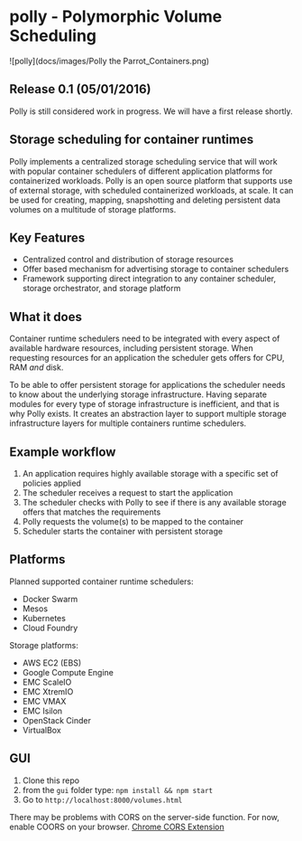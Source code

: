 # polly - Polymorphic Volume Scheduling

![polly](docs/images/Polly the Parrot_Containers.png)

## Release 0.1 (05/01/2016)
Polly is still considered work in progress. We will have a first release shortly.

## Storage scheduling for container runtimes
Polly implements a centralized storage scheduling service that will work with popular container schedulers of different application platforms for containerized workloads. Polly is an open source platform that supports use of external storage, with scheduled containerized workloads, at scale. It can be used for creating, mapping, snapshotting and deleting persistent data volumes on a multitude of storage platforms.

## Key Features
- Centralized control and distribution of storage resources
- Offer based mechanism for advertising storage to container schedulers
- Framework supporting direct integration to any container scheduler, storage orchestrator, and storage platform

## What it does
Container runtime schedulers need to be integrated with every aspect of available hardware resources, including persistent storage. When requesting resources for an application the scheduler gets offers for CPU, RAM _and_ disk.

To be able to offer persistent storage for applications the scheduler needs to know about the underlying storage infrastructure. Having separate modules for every type of storage infrastructure is inefficient, and that is why Polly exists. It creates an abstraction layer to support multiple storage infrastructure layers for multiple containers runtime schedulers.

## Example workflow

1. An application requires highly available storage with a specific set of policies applied
1. The scheduler receives a request to start the application
3. The scheduler checks with Polly to see if there is any available storage offers that matches the requirements
4. Polly requests the volume(s) to be mapped to the container
5. Scheduler starts the container with persistent storage

## Platforms
Planned supported container runtime schedulers:
 - Docker Swarm
 - Mesos
 - Kubernetes
 - Cloud Foundry

Storage platforms:
 - AWS EC2 (EBS)
 - Google Compute Engine
 - EMC ScaleIO
 - EMC XtremIO
 - EMC VMAX
 - EMC Isilon
 - OpenStack Cinder
 - VirtualBox

## GUI

1. Clone this repo
2. from the `gui` folder type: `npm install && npm start`
3. Go to `http://localhost:8000/volumes.html`

There may be problems with CORS on the server-side function. For now, enable COORS on your browser. [Chrome CORS Extension](https://chrome.google.com/webstore/detail/allow-control-allow-origi/nlfbmbojpeacfghkpbjhddihlkkiljbi?hl=en)
